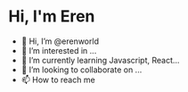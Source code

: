 <h1>Hi, I'm Eren</h1>

- 👋 Hi, I’m @erenworld
- 👀 I’m interested in ...
- 🌱 I’m currently learning Javascript, React...
- 💞️ I’m looking to collaborate on ...
- 📫 How to reach me 


